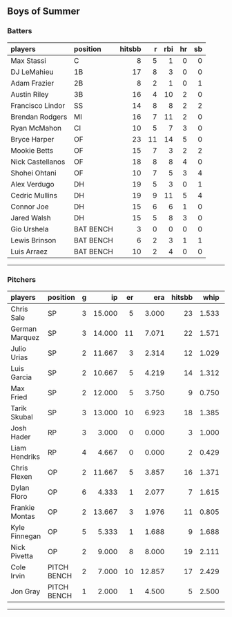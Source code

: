 ## Boys of Summer

### Batters

 
|players          |position  | hitsbb|  r| rbi| hr| sb| 
|:----------------|:---------|------:|--:|---:|--:|--:| 
|Max Stassi       |C         |      8|  5|   1|  0|  0| 
|DJ LeMahieu      |1B        |     17|  8|   3|  0|  0| 
|Adam Frazier     |2B        |      8|  2|   1|  0|  1| 
|Austin Riley     |3B        |     16|  4|  10|  2|  0| 
|Francisco Lindor |SS        |     14|  8|   8|  2|  2| 
|Brendan Rodgers  |MI        |     16|  7|  11|  2|  0| 
|Ryan McMahon     |CI        |     10|  5|   7|  3|  0| 
|Bryce Harper     |OF        |     23| 11|  14|  5|  0| 
|Mookie Betts     |OF        |     15|  7|   3|  2|  2| 
|Nick Castellanos |OF        |     18|  8|   8|  4|  0| 
|Shohei Ohtani    |OF        |     10|  7|   5|  3|  4| 
|Alex Verdugo     |DH        |     19|  5|   3|  0|  1| 
|Cedric Mullins   |DH        |     19|  9|  11|  5|  4| 
|Connor Joe       |DH        |     15|  6|   6|  1|  0| 
|Jared Walsh      |DH        |     15|  5|   8|  3|  0| 
|Gio Urshela      |BAT BENCH |      3|  0|   0|  0|  0| 
|Lewis Brinson    |BAT BENCH |      6|  2|   3|  1|  1| 
|Luis Arraez      |BAT BENCH |     10|  2|   4|  0|  0| 

* * *

### Pitchers

 
|players        |position    |  g|     ip| er|    era| hitsbb|  whip| so|  w| sv| 
|:--------------|:-----------|--:|------:|--:|------:|------:|-----:|--:|--:|--:| 
|Chris Sale     |SP          |  3| 15.000|  5|  3.000|     23| 1.533| 17|  1|  0| 
|German Marquez |SP          |  3| 14.000| 11|  7.071|     22| 1.571| 10|  0|  0| 
|Julio Urias    |SP          |  2| 11.667|  3|  2.314|     12| 1.029| 15|  2|  0| 
|Luis Garcia    |SP          |  2| 10.667|  5|  4.219|     14| 1.312| 11|  0|  0| 
|Max Fried      |SP          |  2| 12.000|  5|  3.750|      9| 0.750| 14|  0|  0| 
|Tarik Skubal   |SP          |  3| 13.000| 10|  6.923|     18| 1.385| 20|  0|  0| 
|Josh Hader     |RP          |  3|  3.000|  0|  0.000|      3| 1.000|  6|  0|  2| 
|Liam Hendriks  |RP          |  4|  4.667|  0|  0.000|      2| 0.429|  5|  0|  3| 
|Chris Flexen   |OP          |  2| 11.667|  5|  3.857|     16| 1.371|  8|  0|  0| 
|Dylan Floro    |OP          |  6|  4.333|  1|  2.077|      7| 1.615|  4|  1|  3| 
|Frankie Montas |OP          |  2| 13.667|  3|  1.976|     11| 0.805| 13|  2|  0| 
|Kyle Finnegan  |OP          |  5|  5.333|  1|  1.688|      9| 1.688|  6|  1|  2| 
|Nick Pivetta   |OP          |  2|  9.000|  8|  8.000|     19| 2.111| 11|  0|  0| 
|Cole Irvin     |PITCH BENCH |  2|  7.000| 10| 12.857|     17| 2.429|  4|  0|  0| 
|Jon Gray       |PITCH BENCH |  1|  2.000|  1|  4.500|      5| 2.500|  2|  0|  0| 


* * *



